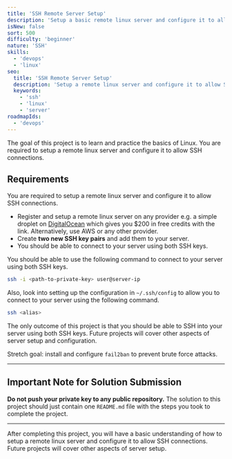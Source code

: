 ```yaml
---
title: 'SSH Remote Server Setup'
description: 'Setup a basic remote linux server and configure it to allow SSH.'
isNew: false
sort: 500
difficulty: 'beginner'
nature: 'SSH'
skills:
  - 'devops'
  - 'linux'
seo:
  title: 'SSH Remote Server Setup'
  description: 'Setup a remote linux server and configure it to allow SSH.'
  keywords:
    - 'ssh'
    - 'linux'
    - 'server'
roadmapIds:
  - 'devops'
---
```


The goal of this project is to learn and practice the basics of Linux. You are required to setup a remote linux server and configure it to allow SSH connections.

## Requirements

You are required to setup a remote linux server and configure it to allow SSH connections.

- Register and setup a remote linux server on any provider e.g. a simple droplet on [DigitalOcean](https://m.do.co/c/b29aa8845df8) which gives you $200 in free credits with the link. Alternatively, use AWS or any other provider.
- Create **two new SSH key pairs** and add them to your server.
- You should be able to connect to your server using both SSH keys.

You should be able to use the following command to connect to your server using both SSH keys.

```bash
ssh -i <path-to-private-key> user@server-ip
``` 

Also, look into setting up the configuration in `~/.ssh/config` to allow you to connect to your server using the following command.

```bash
ssh <alias>
```

The only outcome of this project is that you should be able to SSH into your server using both SSH keys. Future projects will cover other aspects of server setup and configuration.

Stretch goal: install and configure `fail2ban` to prevent brute force attacks.

<hr />

## Important Note for Solution Submission

**Do not push your private key to any public repository.** The solution to this project should just contain one `README.md` file with the steps you took to complete the project.

<hr />

After completing this project, you will have a basic understanding of how to setup a remote linux server and configure it to allow SSH connections. Future projects will cover other aspects of server setup.